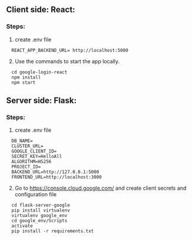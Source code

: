 ## Client side: React:
### Steps:
1. create .env file 
  ```
    REACT_APP_BACKEND_URL= http://localhost:5000
  ```
2. Use the commands to start the app locally.
  ```
    cd google-login-react
    npm install
    npm start
  ```

## Server side: Flask:
### Steps:
1. create .env file 
  ```
    DB_NAME=
    CLUSTER_URL=
    GOOGLE_CLIENT_ID=
    SECRET_KEY=HelloAll
    ALGORITHM=HS256
    PROJECT_ID=
    BACKEND_URL=http://127.0.0.1:5000
    FRONTEND_URL=http://localhost:3000
  ```
2. Go to https://console.cloud.google.com/ and create client secrets and configuration file
  ```
    cd flask-server-google
    pip install virtualenv
    virtualenv google_env
    cd google_env/Scripts
    activate
    pip install -r requirements.txt
  ```